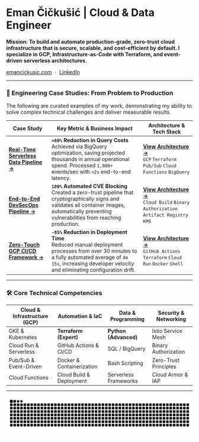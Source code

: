 # Eman Čičkušić | Cloud & Data Engineer

**Mission: To build and automate production-grade, zero-trust cloud infrastructure that is secure, scalable, and cost-efficient by default. I specialize in GCP, Infrastructure-as-Code with Terraform, and event-driven serverless architectures.**

[emancickusic.com](https://emancickusic.com/) &nbsp;&middot;&nbsp; [LinkedIn](https://www.linkedin.com/in/eman-cickusic/) 

---

### 🚀 Engineering Case Studies: From Problem to Production

The following are curated examples of my work, demonstrating my ability to solve complex technical challenges and deliver measurable results.

| Case Study | Key Metric & Business Impact | Architecture & Tech Stack |
|---|---|---|
| **[Real-Time Serverless Data Pipeline &rarr;](https://github.com/eman-cickusic/Real-Time-Serverless-Data-Pipeline-on-Google-Cloud)** | **`>60%` Reduction in Query Costs** <br/> Achieved via BigQuery optimization, saving projected thousands in annual operational spend. Processed `1,000+` events/sec with `<2s` end-to-end latency. | **[View Architecture &rarr;](link-to-diagram)** <br/> `GCP` `Terraform` `Pub/Sub` `Cloud Functions` `BigQuery` |
| **[End-to-End DevSecOps Pipeline &rarr;](https://github.com/eman-cickusic/Secure-Software-Delivery)** | **`100%` Automated CVE Blocking** <br/> Created a zero-trust pipeline that cryptographically signs and validates all container images, automatically preventing vulnerabilities from reaching production. | **[View Architecture &rarr;](link-to-diagram)** <br/> `Cloud Build` `Binary Authorization` `Artifact Registry` `KMS` |
| **[Zero-Touch GCP CI/CD Framework &rarr;](https://github.com/eman-cickusic/gcp-cicd-demo)** | **`-85%` Reduction in Deployment Time** <br/> Reduced manual deployment processes from over 30 minutes to a fully automated average of `4m 15s`, increasing developer velocity and eliminating configuration drift. | **[View Architecture &rarr;](link-to-diagram)** <br/> `GitHub Actions` `Terraform` `Cloud Run` `Docker` `Shell` |

---

### 🛠️ Core Technical Competencies

| **Cloud & Infrastructure (GCP)** | **Automation & IaC** | **Data & Programming** | **Security & Networking** |
|---|---|---|---|
| GKE & Kubernetes | **Terraform (Expert)** | **Python (Advanced)** | Istio Service Mesh |
| Cloud Run & Serverless | GitHub Actions & CI/CD | SQL / BigQuery | Binary Authorization |
| Pub/Sub & Event-Driven | Docker & Containerization | Bash Scripting | Zero-Trust Principles |
| Cloud Functions | Cloud Build & Deployment | Serverless Frameworks | Cloud Armor & IAP |

---

<div align="center">
  <picture>
    <source media="(prefers-color-scheme: dark)" srcset="https://raw.githubusercontent.com/eman-cickusic/eman-cickusic/output/github-snake-dark.svg">
    <source media="(prefers-color-scheme: light)" srcset="https://raw.githubusercontent.com/eman-cickusic/eman-cickusic/output/github-snake.svg">
    <img alt="github snake animation" src="https://raw.githubusercontent.com/eman-cickusic/eman-cickusic/output/github-snake.svg">
  </picture>
</div>
